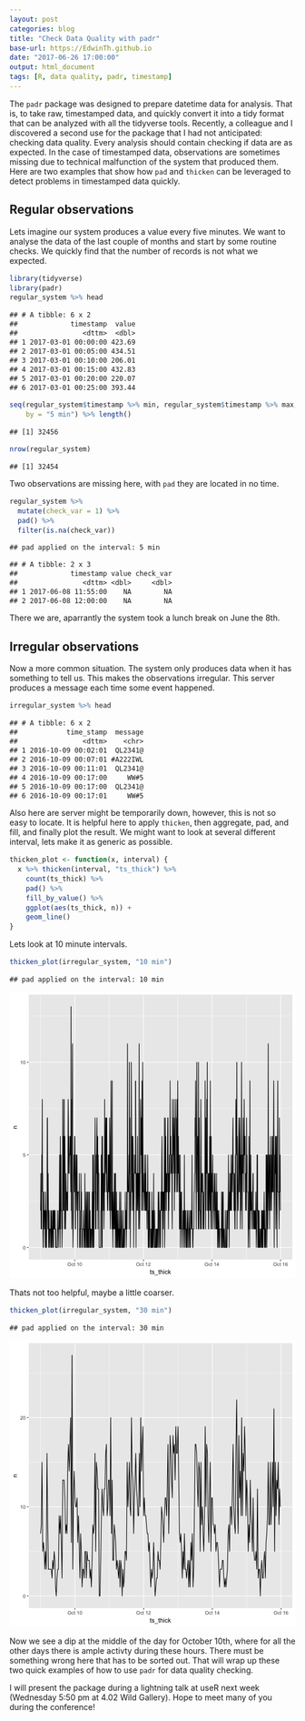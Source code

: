 ```yaml
---
layout: post
categories: blog
title: "Check Data Quality with padr"
base-url: https://EdwinTh.github.io
date: "2017-06-26 17:00:00"
output: html_document
tags: [R, data quality, padr, timestamp]
---
```





The `padr` package was designed to prepare datetime data for analysis. That is, to take raw, timestamped data, and quickly convert it into a tidy format that can be analyzed with all the tidyverse tools. Recently, a colleague and I discovered a second use for the package that I had not anticipated: checking data quality. Every analysis should contain checking if data are as expected. In the case of timestamped data, observations are sometimes missing due to technical malfunction of the system that produced them. Here are two examples that show how `pad` and `thicken` can be leveraged to detect problems in timestamped data quickly. 

## Regular observations

Lets imagine our system produces a value every five minutes. We want to analyse the data of the last couple of months and start by some routine checks. We quickly find that the number of records is not what we expected.


```r
library(tidyverse)
library(padr)
regular_system %>% head
```

```
## # A tibble: 6 x 2
##             timestamp  value
##                <dttm>  <dbl>
## 1 2017-03-01 00:00:00 423.69
## 2 2017-03-01 00:05:00 434.51
## 3 2017-03-01 00:10:00 206.01
## 4 2017-03-01 00:15:00 432.83
## 5 2017-03-01 00:20:00 220.07
## 6 2017-03-01 00:25:00 393.44
```

```r
seq(regular_system$timestamp %>% min, regular_system$timestamp %>% max, 
    by = "5 min") %>% length()
```

```
## [1] 32456
```

```r
nrow(regular_system)
```

```
## [1] 32454
```

Two observations are missing here, with `pad` they are located in no time.


```r
regular_system %>% 
  mutate(check_var = 1) %>% 
  pad() %>% 
  filter(is.na(check_var))
```

```
## pad applied on the interval: 5 min
```

```
## # A tibble: 2 x 3
##             timestamp value check_var
##                <dttm> <dbl>     <dbl>
## 1 2017-06-08 11:55:00    NA        NA
## 2 2017-06-08 12:00:00    NA        NA
```

There we are, aparrantly the system took a lunch break on June the 8th.

## Irregular observations

Now a more common situation. The system only produces data when it has something to tell us. This makes the observations irregular. This server produces a message each time some event happened.


```r
irregular_system %>% head
```

```
## # A tibble: 6 x 2
##            time_stamp  message
##                <dttm>    <chr>
## 1 2016-10-09 00:02:01  QL2341@
## 2 2016-10-09 00:07:01 #A222IWL
## 3 2016-10-09 00:11:01  QL2341@
## 4 2016-10-09 00:17:00     WW#5
## 5 2016-10-09 00:17:00  QL2341@
## 6 2016-10-09 00:17:01     WW#5
```

Also here are server might be temporarily down, however, this is not so easy to locate. It is helpful here to apply `thicken`, then aggregate, pad, and fill, and finally plot the result. We might want to look at several different interval, lets make it as generic as possible. 


```r
thicken_plot <- function(x, interval) {
  x %>% thicken(interval, "ts_thick") %>% 
    count(ts_thick) %>% 
    pad() %>% 
    fill_by_value() %>% 
    ggplot(aes(ts_thick, n)) +
    geom_line()
}
```

Lets look at 10 minute intervals. 


```r
thicken_plot(irregular_system, "10 min")
```

```
## pad applied on the interval: 10 min
```

![plot of chunk unnamed-chunk-6](/figure/source/2017-06-26-data-quality-padr/unnamed-chunk-6-1.png)

Thats not too helpful, maybe a little coarser.


```r
thicken_plot(irregular_system, "30 min")
```

```
## pad applied on the interval: 30 min
```

![plot of chunk unnamed-chunk-7](/figure/source/2017-06-26-data-quality-padr/unnamed-chunk-7-1.png)

Now we see a dip at the middle of the day for October 10th, where for all the other days there is ample activty during these hours. There must be something wrong here that has to be sorted out. That will wrap up these two quick examples of how to use `padr` for data quality checking.

I will present the package during a lightning talk at useR next week (Wednesday 5:50 pm at 4.02 Wild Gallery). Hope to meet many of you during the conference!
